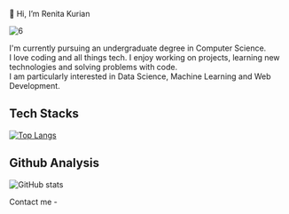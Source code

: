 👋 Hi, I’m Renita Kurian  

![6](https://user-images.githubusercontent.com/66276711/123782192-acef9600-d8f2-11eb-97b6-b23457aada68.png)

I'm currently pursuing an undergraduate degree in Computer Science.  
I love coding and all things tech. I enjoy working on projects, learning new technologies and solving problems with code.  
I am particularly interested in Data Science, Machine Learning and Web Development.

## Tech Stacks
[![Top Langs](https://github-readme-stats.vercel.app/api/top-langs/?username=Renita1206&layout=compact&theme=algolia)](https://github.com/anuraghazra/github-readme-stats)  

## Github Analysis
![GitHub stats](https://github-readme-stats.vercel.app/api?username=Renita1206&theme=algolia&show_icons=true&count_private=true)




Contact me - 
